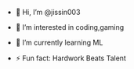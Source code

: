 - 👋 Hi, I’m @jissin003
- 👀 I’m interested in coding,gaming
- 🌱 I’m currently learning ML

- ⚡ Fun fact: Hardwork Beats Talent


